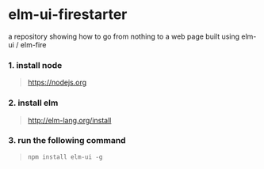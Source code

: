 # elm-ui-firestarter
a repository showing how to go from nothing to a web page built using elm-ui / elm-fire

### 1. install node
 > https://nodejs.org
 
### 2. install elm
 > http://elm-lang.org/install

### 3. run the following command
 > `npm install elm-ui -g`
 
